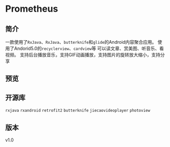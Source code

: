 # Prometheus
## 简介
一款使用了`RxJava`、`RxJava`、`butterknife`和`glide`的Android内容聚合应用。
使用了Andorid5.0的`recyclerview`、`cardview`等
可以读文章、赏美图、听音乐、看视频。
支持后台播放音乐，支持GIF动画播放，支持图片的旋转放大缩小，支持分享
## 预览
## 开源库
`rxjava`
`rxandroid`
`retrofit2`
`butterknife`
`jiecaovideoplayer`
`photoview`
## 版本
v1.0
